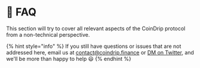 # 📖 FAQ

This section will try to cover all relevant aspects of the CoinDrip protocol from a non-technical perspective.

{% hint style="info" %}
If you still have questions or issues that are not addressed here, email us at contact@coindrip.finance or [DM on Twitter](https://twitter.com/CoinDripHQ), and we'll be more than happy to help 😃
{% endhint %}

